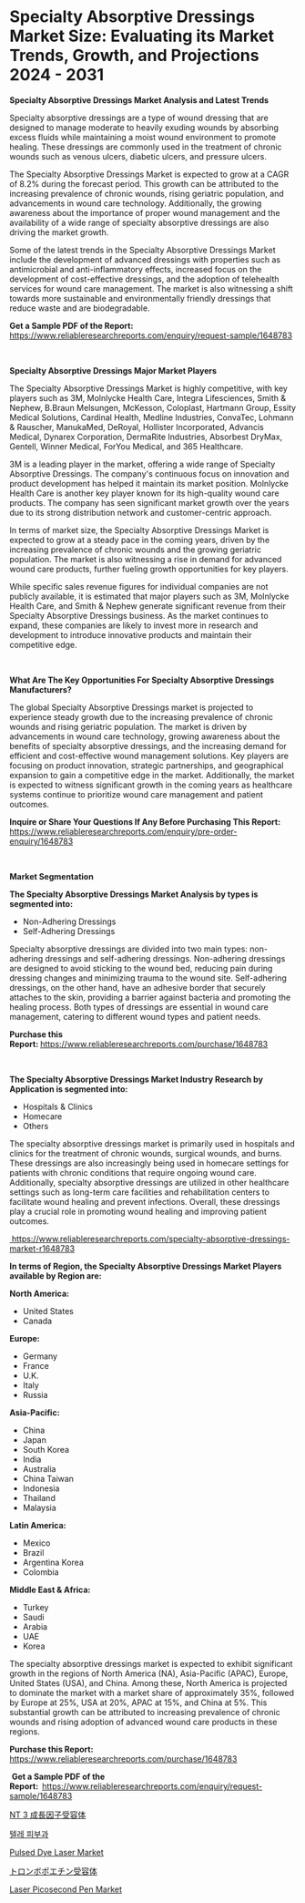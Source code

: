 <p><h1>Specialty Absorptive Dressings Market Size: Evaluating its Market Trends, Growth, and Projections 2024 - 2031</h1></p><p><strong>Specialty Absorptive Dressings Market Analysis and Latest Trends</strong></p>
<p><p>Specialty absorptive dressings are a type of wound dressing that are designed to manage moderate to heavily exuding wounds by absorbing excess fluids while maintaining a moist wound environment to promote healing. These dressings are commonly used in the treatment of chronic wounds such as venous ulcers, diabetic ulcers, and pressure ulcers.</p><p>The Specialty Absorptive Dressings Market is expected to grow at a CAGR of 8.2% during the forecast period. This growth can be attributed to the increasing prevalence of chronic wounds, rising geriatric population, and advancements in wound care technology. Additionally, the growing awareness about the importance of proper wound management and the availability of a wide range of specialty absorptive dressings are also driving the market growth.</p><p>Some of the latest trends in the Specialty Absorptive Dressings Market include the development of advanced dressings with properties such as antimicrobial and anti-inflammatory effects, increased focus on the development of cost-effective dressings, and the adoption of telehealth services for wound care management. The market is also witnessing a shift towards more sustainable and environmentally friendly dressings that reduce waste and are biodegradable.</p></p>
<p><strong>Get a Sample PDF of the Report:&nbsp;</strong> <a href="https://www.reliableresearchreports.com/enquiry/request-sample/1648783">https://www.reliableresearchreports.com/enquiry/request-sample/1648783</a></p>
<p>&nbsp;</p>
<p><strong>Specialty Absorptive Dressings Major Market Players</strong></p>
<p><p>The Specialty Absorptive Dressings Market is highly competitive, with key players such as 3M, Molnlycke Health Care, Integra Lifesciences, Smith & Nephew, B.Braun Melsungen, McKesson, Coloplast, Hartmann Group, Essity Medical Solutions, Cardinal Health, Medline Industries, ConvaTec, Lohmann & Rauscher, ManukaMed, DeRoyal, Hollister Incorporated, Advancis Medical, Dynarex Corporation, DermaRite Industries, Absorbest DryMax, Gentell, Winner Medical, ForYou Medical, and 365 Healthcare.</p><p>3M is a leading player in the market, offering a wide range of Specialty Absorptive Dressings. The company's continuous focus on innovation and product development has helped it maintain its market position. Molnlycke Health Care is another key player known for its high-quality wound care products. The company has seen significant market growth over the years due to its strong distribution network and customer-centric approach.</p><p>In terms of market size, the Specialty Absorptive Dressings Market is expected to grow at a steady pace in the coming years, driven by the increasing prevalence of chronic wounds and the growing geriatric population. The market is also witnessing a rise in demand for advanced wound care products, further fueling growth opportunities for key players.</p><p>While specific sales revenue figures for individual companies are not publicly available, it is estimated that major players such as 3M, Molnlycke Health Care, and Smith & Nephew generate significant revenue from their Specialty Absorptive Dressings business. As the market continues to expand, these companies are likely to invest more in research and development to introduce innovative products and maintain their competitive edge.</p></p>
<p>&nbsp;</p>
<p><strong>What Are The Key Opportunities For Specialty Absorptive Dressings Manufacturers?</strong></p>
<p><p>The global Specialty Absorptive Dressings market is projected to experience steady growth due to the increasing prevalence of chronic wounds and rising geriatric population. The market is driven by advancements in wound care technology, growing awareness about the benefits of specialty absorptive dressings, and the increasing demand for efficient and cost-effective wound management solutions. Key players are focusing on product innovation, strategic partnerships, and geographical expansion to gain a competitive edge in the market. Additionally, the market is expected to witness significant growth in the coming years as healthcare systems continue to prioritize wound care management and patient outcomes.</p></p>
<p><strong>Inquire or Share Your Questions If Any Before Purchasing This Report:</strong> <a href="https://www.reliableresearchreports.com/enquiry/pre-order-enquiry/1648783">https://www.reliableresearchreports.com/enquiry/pre-order-enquiry/1648783</a></p>
<p>&nbsp;</p>
<p><strong>Market Segmentation</strong></p>
<p><strong>The Specialty Absorptive Dressings Market Analysis by types is segmented into:</strong></p>
<p><ul><li>Non-Adhering Dressings</li><li>Self-Adhering Dressings</li></ul></p>
<p><p>Specialty absorptive dressings are divided into two main types: non-adhering dressings and self-adhering dressings. Non-adhering dressings are designed to avoid sticking to the wound bed, reducing pain during dressing changes and minimizing trauma to the wound site. Self-adhering dressings, on the other hand, have an adhesive border that securely attaches to the skin, providing a barrier against bacteria and promoting the healing process. Both types of dressings are essential in wound care management, catering to different wound types and patient needs.</p></p>
<p><strong>Purchase this Report:&nbsp;</strong><a href="https://www.reliableresearchreports.com/purchase/1648783">https://www.reliableresearchreports.com/purchase/1648783</a></p>
<p>&nbsp;</p>
<p><strong>The Specialty Absorptive Dressings Market Industry Research by Application is segmented into:</strong></p>
<p><ul><li>Hospitals & Clinics</li><li>Homecare</li><li>Others</li></ul></p>
<p><p>The specialty absorptive dressings market is primarily used in hospitals and clinics for the treatment of chronic wounds, surgical wounds, and burns. These dressings are also increasingly being used in homecare settings for patients with chronic conditions that require ongoing wound care. Additionally, specialty absorptive dressings are utilized in other healthcare settings such as long-term care facilities and rehabilitation centers to facilitate wound healing and prevent infections. Overall, these dressings play a crucial role in promoting wound healing and improving patient outcomes.</p></p>
<p><a href="https://www.reliableresearchreports.com/specialty-absorptive-dressings-market-r1648783">&nbsp;https://www.reliableresearchreports.com/specialty-absorptive-dressings-market-r1648783</a></p>
<p><strong>In terms of Region, the Specialty Absorptive Dressings Market Players available by Region are:</strong></p>
<p>
    <p> <strong> North America: </strong>
        <ul>
            <li>United States</li>
            <li>Canada</li>
        </ul>
        </p> 
    <p> <strong> Europe: </strong>
        <ul>
            <li>Germany</li>
            <li>France</li>
            <li>U.K.</li>
            <li>Italy</li>
            <li>Russia</li>
        </ul>
        </p> 
    <p> <strong> Asia-Pacific: </strong>
        <ul>
            <li>China</li>
            <li>Japan</li>
            <li>South Korea</li>
            <li>India</li>
            <li>Australia</li>
            <li>China Taiwan</li>
            <li>Indonesia</li>
            <li>Thailand</li>
            <li>Malaysia</li>
        </ul>
        </p> 
    <p> <strong> Latin America: </strong>
        <ul>
            <li>Mexico</li>
            <li>Brazil</li>
            <li>Argentina Korea</li>
            <li>Colombia</li>
        </ul>
        </p> 
    <p> <strong> Middle East & Africa: </strong>
        <ul>
            <li>Turkey</li>
            <li>Saudi</li>
            <li>Arabia</li>
            <li>UAE</li>
            <li>Korea</li>
        </ul>
    </p>
    </p>
<p><p>The specialty absorptive dressings market is expected to exhibit significant growth in the regions of North America (NA), Asia-Pacific (APAC), Europe, United States (USA), and China. Among these, North America is projected to dominate the market with a market share of approximately 35%, followed by Europe at 25%, USA at 20%, APAC at 15%, and China at 5%. This substantial growth can be attributed to increasing prevalence of chronic wounds and rising adoption of advanced wound care products in these regions.</p></p>
<p><strong>Purchase this Report: </strong><a href="https://www.reliableresearchreports.com/purchase/1648783">https://www.reliableresearchreports.com/purchase/1648783</a></p>
<p>&nbsp;<strong>Get a Sample PDF of the Report:&nbsp;&nbsp;</strong><a href="https://www.reliableresearchreports.com/enquiry/request-sample/1648783">https://www.reliableresearchreports.com/enquiry/request-sample/1648783</a></p>
<p><strong></strong></p>
<p><p><a href="https://github.com/LeanneBruen2023/Market-Research-Report-List-1/blob/main/317666449274.md">NT 3 成長因子受容体</a></p><p><a href="https://github.com/JackieFauhey9089475/Market-Research-Report-List-1/blob/main/379342943961.md">텔레 피부과</a></p><p><a href="https://github.com/Alonsoolds3wq1d81czn8rbol/Market-Research-Report-List-2/blob/main/pulsed-dye-laser-market.md">Pulsed Dye Laser Market</a></p><p><a href="https://github.com/charm854/Market-Research-Report-List-1/blob/main/328375049275.md">トロンボポエチン受容体</a></p><p><a href="https://github.com/yemakinde/Market-Research-Report-List-2/blob/main/laser-picosecond-pen-market.md">Laser Picosecond Pen Market</a></p></p>